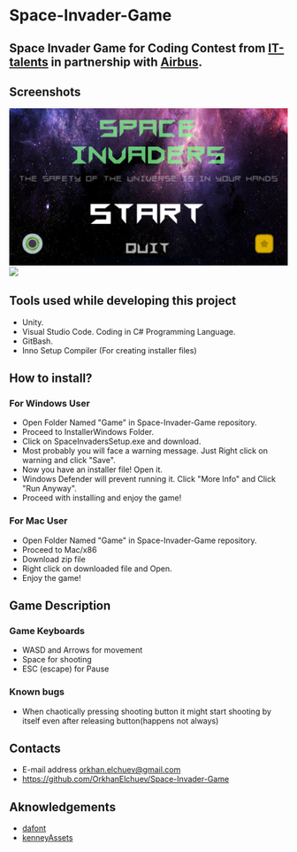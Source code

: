 # Space-Invader-Game
## Space Invader Game for Coding Contest from [IT-talents](https://www.it-talents.de/) in partnership with [Airbus](https://www.airbus.com/).
## Screenshots
![](Images/MainMenu.png)
![](Images/GamePlay.png)
## Tools used while developing this project
- Unity.
- Visual Studio Code. Coding in C# Programming Language.
- GitBash.
- Inno Setup Compiler (For creating installer files)
## How to install?
### For Windows User
- Open Folder Named "Game" in Space-Invader-Game repository.
- Proceed to InstallerWindows Folder.
- Click on SpaceInvadersSetup.exe and download.
- Most probably you will face a warning message. Just Right click on warning and click "Save".
- Now you have an installer file! Open it.
- Windows Defender will prevent running it. Click "More Info" and Click "Run Anyway".
- Proceed with installing and enjoy the game!
### For Mac User
- Open Folder Named "Game" in Space-Invader-Game repository.
- Proceed to Mac/x86 
- Download zip file
- Right click on downloaded file and Open.
- Enjoy the game!
## Game Description
### Game Keyboards
- WASD and Arrows for movement
- Space for shooting
- ESC (escape) for Pause
### Known bugs
- When chaotically pressing shooting button it might start shooting by itself even after releasing button(happens not always)
## Contacts 
- E-mail address orkhan.elchuev@gmail.com
- https://github.com/OrkhanElchuev/Space-Invader-Game
## Aknowledgements
- [dafont](https://www.dafont.com/de/)
- [kenneyAssets](https://www.kenney.nl/assets?s=space+shooter)
